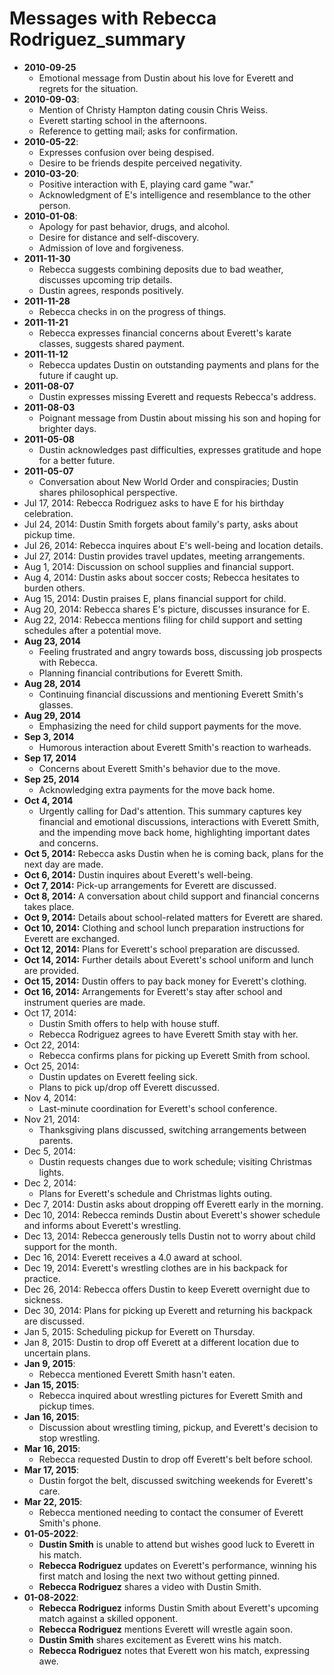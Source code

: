 # Messages with Rebecca Rodriguez_summary

- **2010-09-25**
  - Emotional message from Dustin about his love for Everett and regrets for the situation.
- **2010-09-03**:
  - Mention of Christy Hampton dating cousin Chris Weiss.
  - Everett starting school in the afternoons.
  - Reference to getting mail; asks for confirmation.
- **2010-05-22**:
  - Expresses confusion over being despised.
  - Desire to be friends despite perceived negativity.
- **2010-03-20**:
  - Positive interaction with E, playing card game "war."
  - Acknowledgment of E's intelligence and resemblance to the other person.
- **2010-01-08**:
  - Apology for past behavior, drugs, and alcohol.
  - Desire for distance and self-discovery.
  - Admission of love and forgiveness.
- **2011-11-30**
  - Rebecca suggests combining deposits due to bad weather, discusses upcoming trip details.
  - Dustin agrees, responds positively.
- **2011-11-28**
  - Rebecca checks in on the progress of things.
- **2011-11-21**
  - Rebecca expresses financial concerns about Everett's karate classes, suggests shared payment.
- **2011-11-12**
  - Rebecca updates Dustin on outstanding payments and plans for the future if caught up.
- **2011-08-07**
  - Dustin expresses missing Everett and requests Rebecca's address.
- **2011-08-03**
  - Poignant message from Dustin about missing his son and hoping for brighter days.
- **2011-05-08**
  - Dustin acknowledges past difficulties, expresses gratitude and hope for a better future.
- **2011-05-07**
  - Conversation about New World Order and conspiracies; Dustin shares philosophical perspective.
- Jul 17, 2014: Rebecca Rodriguez asks to have E for his birthday celebration.
- Jul 24, 2014: Dustin Smith forgets about family's party, asks about pickup time.
- Jul 26, 2014: Rebecca inquires about E's well-being and location details.
- Jul 27, 2014: Dustin provides travel updates, meeting arrangements.
- Aug 1, 2014: Discussion on school supplies and financial support.
- Aug 4, 2014: Dustin asks about soccer costs; Rebecca hesitates to burden others.
- Aug 15, 2014: Dustin praises E, plans financial support for child.
- Aug 20, 2014: Rebecca shares E's picture, discusses insurance for E.
- Aug 22, 2014: Rebecca mentions filing for child support and setting schedules after a potential move.
- **Aug 23, 2014**
  - Feeling frustrated and angry towards boss, discussing job prospects with Rebecca.
  - Planning financial contributions for Everett Smith.
- **Aug 28, 2014**
  - Continuing financial discussions and mentioning Everett Smith's glasses.
- **Aug 29, 2014**
  - Emphasizing the need for child support payments for the move.
- **Sep 3, 2014**
  - Humorous interaction about Everett Smith's reaction to warheads.
- **Sep 17, 2014**
  - Concerns about Everett Smith's behavior due to the move.
- **Sep 25, 2014**
  - Acknowledging extra payments for the move back home.
- **Oct 4, 2014**
  - Urgently calling for Dad's attention.
This summary captures key financial and emotional discussions, interactions with Everett Smith, and the impending move back home, highlighting important dates and concerns.
- **Oct 5, 2014:** Rebecca asks Dustin when he is coming back, plans for the next day are made.
- **Oct 6, 2014:** Dustin inquires about Everett's well-being.
- **Oct 7, 2014:** Pick-up arrangements for Everett are discussed.
- **Oct 8, 2014:** A conversation about child support and financial concerns takes place.
- **Oct 9, 2014:** Details about school-related matters for Everett are shared.
- **Oct 10, 2014:** Clothing and school lunch preparation instructions for Everett are exchanged.
- **Oct 12, 2014:** Plans for Everett's school preparation are discussed.
- **Oct 14, 2014:** Further details about Everett's school uniform and lunch are provided.
- **Oct 15, 2014:** Dustin offers to pay back money for Everett's clothing.
- **Oct 16, 2014:** Arrangements for Everett's stay after school and instrument queries are made.
- Oct 17, 2014:
  - Dustin Smith offers to help with house stuff.
  - Rebecca Rodriguez agrees to have Everett Smith stay with her.
- Oct 22, 2014:
  - Rebecca confirms plans for picking up Everett Smith from school.
- Oct 25, 2014:
  - Dustin updates on Everett feeling sick.
  - Plans to pick up/drop off Everett discussed.
- Nov 4, 2014:
  - Last-minute coordination for Everett's school conference.
- Nov 21, 2014:
  - Thanksgiving plans discussed, switching arrangements between parents.
- Dec 5, 2014:
  - Dustin requests changes due to work schedule; visiting Christmas lights.
- Dec 2, 2014:
  - Plans for Everett's schedule and Christmas lights outing.
- Dec 7, 2014: Dustin asks about dropping off Everett early in the morning.
- Dec 10, 2014: Rebecca reminds Dustin about Everett's shower schedule and informs about Everett's wrestling.
- Dec 13, 2014: Rebecca generously tells Dustin not to worry about child support for the month.
- Dec 16, 2014: Everett receives a 4.0 award at school.
- Dec 19, 2014: Everett's wrestling clothes are in his backpack for practice.
- Dec 26, 2014: Rebecca offers Dustin to keep Everett overnight due to sickness.
- Dec 30, 2014: Plans for picking up Everett and returning his backpack are discussed.
- Jan 5, 2015: Scheduling pickup for Everett on Thursday.
- Jan 8, 2015: Dustin to drop off Everett at a different location due to uncertain plans.
- **Jan 9, 2015**:
  - Rebecca mentioned Everett Smith hasn't eaten.
- **Jan 15, 2015**:
  - Rebecca inquired about wrestling pictures for Everett Smith and pickup times.
- **Jan 16, 2015**:
  - Discussion about wrestling timing, pickup, and Everett's decision to stop wrestling.
- **Mar 16, 2015**:
  - Rebecca requested Dustin to drop off Everett's belt before school.
- **Mar 17, 2015**:
  - Dustin forgot the belt, discussed switching weekends for Everett's care.
- **Mar 22, 2015**:
  - Rebecca mentioned needing to contact the consumer of Everett Smith's phone.
- **01-05-2022**:
  - **Dustin Smith** is unable to attend but wishes good luck to Everett in his match.
  - **Rebecca Rodriguez** updates on Everett's performance, winning his first match and losing the next two without getting pinned.
  - **Rebecca Rodriguez** shares a video with Dustin Smith.
- **01-08-2022**:
  - **Rebecca Rodriguez** informs Dustin Smith about Everett's upcoming match against a skilled opponent.
  - **Rebecca Rodriguez** mentions Everett will wrestle again soon.
  - **Dustin Smith** shares excitement as Everett wins his match.
  - **Rebecca Rodriguez** notes that Everett won his match, expressing awe.
